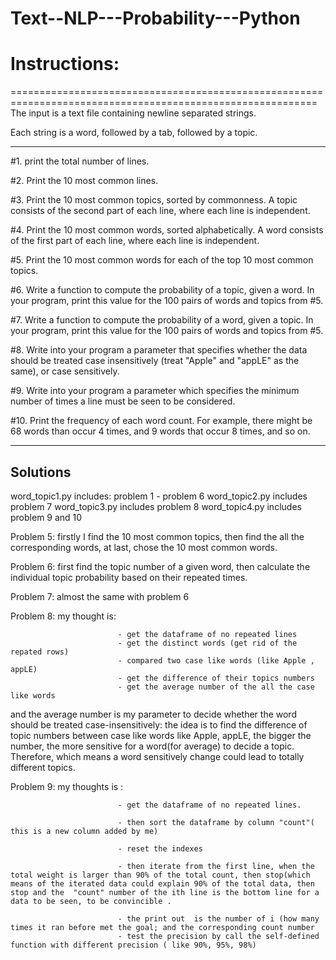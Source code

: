 # Text--NLP---Probability---Python

# Instructions:
=========================================================================================================== 
The input is a text file containing newline separated strings.

Each string is a word, followed by a tab, followed by a topic.


-----------------------------------------
#1. print the total number of lines.

#2. Print the 10 most common lines.

#3. Print the 10 most common topics, sorted by commonness.  A topic consists of the second part of each line, where each line is independent.

#4. Print the 10 most common words, sorted alphabetically.  A word consists of the first part of each line, where each line is independent.

#5. Print the 10 most common words for each of the top 10 most common topics.

#6. Write a function to compute the probability of a topic, given a word.  In your program, print this value for the 100 pairs of words and topics from #5.

#7. Write a function to compute the probability of a word, given a topic.  In your program, print this value for the 100 pairs of words and topics from #5.

#8. Write into your program a parameter that specifies whether the data should be treated case insensitively (treat "Apple" and "appLE" as the same), or case sensitively.

#9. Write into your program a parameter which specifies the minimum number of times a line must be seen to be considered.

#10. Print the frequency of each word count.  For example, there might be 68 words than occur 4 times, and 9 words that occur 8 times, and so on.


-----------------------
Solutions
-------------------------
word_topic1.py  includes: problem 1 - problem 6
word_topic2.py  includes problem 7
word_topic3.py  includes problem 8
word_topic4.py  includes problem 9 and 10


Problem 5: firstly I find the 10 most common topics, then find the all the corresponding words, at last, chose the 10 most common words.

Problem 6: first find the topic number of a given word, then calculate the individual topic probability based on their repeated times.

Problem 7: almost the same with problem 6

Problem 8: my thought is:   
                             
                            - get the dataframe of no repeated lines
                            - get the distinct words (get rid of the repated rows)
                            - compared two case like words (like Apple , appLE)
                            - get the difference of their topics numbers
                            - get the average number of the all the case like words
                            
and the average number is  my parameter to decide whether the word should be treated case-insensitively:  the idea is to find the difference of topic numbers  between case like words like  Apple, appLE, the bigger the number, the  more sensitive for a word(for average) to decide a topic. Therefore, which means a word sensitively change could lead to totally different topics.


Problem 9:   my thoughts is :

                            - get the dataframe of no repeated lines.
                            
                            - then sort the dataframe by column "count"( this is a new column added by me)
                            
                            - reset the indexes
                            
                            - then iterate from the first line, when the total weight is larger than 90% of the total count, then stop(which means of the iterated data could explain 90% of the total data, then stop and the  "count" number of the ith line is the bottom line for a data to be seen, to be convincible .
                            
                            - the print out  is the number of i (how many times it ran before met the goal; and the corresponding count number
                            - test the precision by call the self-defined function with different precision ( like 90%, 95%, 98%)
